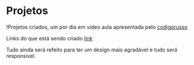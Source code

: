 # Projetos 

!Projetos criados, um por dia em video aula apresentada pelo [codigorusso](https://www.instagram.com/codigorusso/?hl=pt-br)

Links do que está sendo criado [link](https://rhama-krisner.github.io/Projeto-do-Russo/.)

Tudo ainda será refeito para ter um design mais agradável e tudo será responsível.
